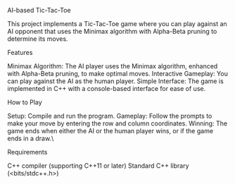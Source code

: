 AI-based Tic-Tac-Toe

This project implements a Tic-Tac-Toe game where you can play against an AI opponent that uses the Minimax algorithm with Alpha-Beta pruning to determine its moves.


Features

Minimax Algorithm: The AI player uses the Minimax algorithm, enhanced with Alpha-Beta pruning, to make optimal moves.
Interactive Gameplay: You can play against the AI as the human player.
Simple Interface: The game is implemented in C++ with a console-based interface for ease of use.


How to Play

Setup: Compile and run the program.
Gameplay: Follow the prompts to make your move by entering the row and column coordinates.
Winning: The game ends when either the AI or the human player wins, or if the game ends in a draw.\



Requirements

C++ compiler (supporting C++11 or later)
Standard C++ library (<bits/stdc++.h>)
